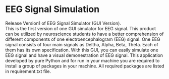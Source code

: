 <h1>EEG Signal Simulation</h1>
Release Version1 of EEG Signal Simulator (GUI Version).<br>
This is the first version of one GUI simulator for EEG signal. This product can be utilized by neuroscience students to have a better comprehension of different components of one electroencephalogram (EEG) signal.
One EEG signal consists of four main signals as Deltha, Alpha, Beta, Theta. Each of them has its own specification. With this GUI, you can easily simulate one EEG signal and have a visual demonestration of EEG signal.
This application developed by pure Python and for run in your machine you are required to install a group of packages in your machine. All required packages are listed in requirement.txt file.

